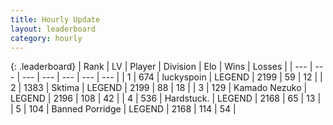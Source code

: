 ```yaml
---
title: Hourly Update
layout: leaderboard
category: hourly
---
```


{: .leaderboard}
| Rank | LV | Player | Division | Elo | Wins | Losses |
| --- | --- | --- | --- | --- | --- | --- |
| <span data-change="0">1</span> | 674 | <span title="ID: 512212">luckyspoin</span> | LEGEND | <span data-change="0">2199</span> | <span data-change="0">59</span> | <span data-change="0">12</span> |
| <span data-change="0">2</span> | 1383 | <span title="ID: 353063">Sktima</span> | LEGEND | <span data-change="0">2199</span> | <span data-change="0">88</span> | <span data-change="0">18</span> |
| <span data-change="0">3</span> | 129 | <span title="ID: 665001">Kamado Nezuko</span> | LEGEND | <span data-change="0">2196</span> | <span data-change="0">108</span> | <span data-change="0">42</span> |
| <span data-change="0">4</span> | 536 | <span title="ID: 289238">Hardstuck.</span> | LEGEND | <span data-change="0">2168</span> | <span data-change="0">65</span> | <span data-change="0">13</span> |
| <span data-change="0">5</span> | 104 | <span title="ID: 659170">Banned Porridge</span> | LEGEND | <span data-change="0">2168</span> | <span data-change="0">114</span> | <span data-change="0">54</span> |